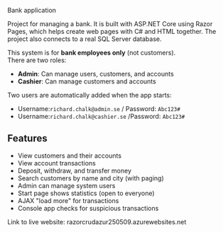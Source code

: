 Bank application

Project for managing a bank.
It is built with ASP.NET Core using Razor Pages, which helps create web pages with C# and HTML together. 
The project also connects to a real SQL Server database.

This system is for **bank employees only** (not customers).  
There are two roles:

- **Admin**: Can manage users, customers, and accounts
- **Cashier**: Can manage customers and accounts

Two users are automatically added when the app starts:
- Username:`richard.chalk@admin.se` / Password: `Abc123#`
- Username:`richard.chalk@cashier.se` /Password: `Abc123#`

##  Features

- View customers and their accounts
- View account transactions
- Deposit, withdraw, and transfer money
- Search customers by name and city (with paging)
- Admin can manage system users
- Start page shows statistics (open to everyone)
- AJAX "load more" for transactions
- Console app checks for suspicious transactions

Link to live website: razorcrudazur250509.azurewebsites.net
